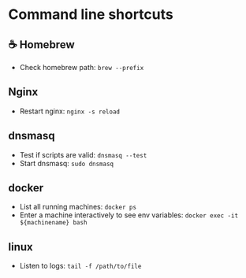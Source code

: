 # Command line shortcuts

## ☕️ Homebrew
- Check homebrew path: `brew --prefix`

## Nginx
- Restart nginx: `nginx -s reload`

## dnsmasq
- Test if scripts are valid: `dnsmasq --test`
- Start dnsmasq: `sudo dnsmasq`

## docker
- List all running machines: `docker ps`
- Enter a machine interactively to see env variables: `docker exec -it ${machinename} bash`

## linux
- Listen to logs: `tail -f /path/to/file`
